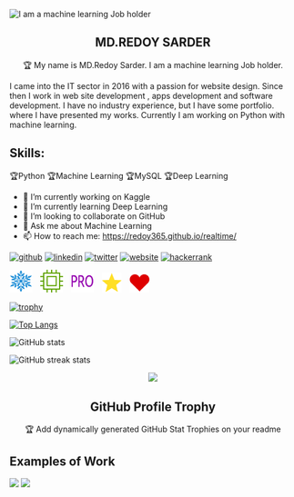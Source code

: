![I am a machine learning Job holder](https://media.licdn.com/dms/image/D5616AQG4IMaAXlwNdQ/profile-displaybackgroundimage-shrink_350_1400/0/1694415562400?e=1707350400&v=beta&t=EIlNFppxskQjabzFi5eLSrDGPaV03DwavmGRGJ2laIE)

  <h2 align="center">MD.REDOY SARDER</h2>
  <p align="center">🏆 My name is MD.Redoy Sarder. I am a machine learning Job holder.</p>

I came into the IT sector in 2016 with a passion for website design.
Since then I work in web site development , apps development
and software development. I have no industry experience,
but I have some portfolio. where I have presented
my works. Currently I am working on Python with machine learning.

## Skills:
 🏆Python
 🏆Machine Learning
 🏆MySQL
 🏆Deep Learning

- 🔭 I’m currently working on Kaggle 
- 🌱 I’m currently learning Deep Learning 
- 👯 I’m looking to collaborate on GitHub 
- 💬 Ask me about Machine Learning 
- 📫 How to reach me: https://redoy365.github.io/realtime/ 

[<img src='https://cdn.jsdelivr.net/npm/simple-icons@3.0.1/icons/github.svg' alt='github' height='40'>](https://github.com/Redoy365)  [<img src='https://cdn.jsdelivr.net/npm/simple-icons@3.0.1/icons/linkedin.svg' alt='linkedin' height='40'>](https://www.linkedin.com/in/https://www.linkedin.com/in/md-redoy-70928b206//)  [<img src='https://cdn.jsdelivr.net/npm/simple-icons@3.0.1/icons/twitter.svg' alt='twitter' height='40'>](https://twitter.com/https://twitter.com/FreelancerRedoy)  [<img src='https://cdn.jsdelivr.net/npm/simple-icons@3.0.1/icons/icloud.svg' alt='website' height='40'>](https://redoy365.github.io/realtime/)  [<img src='https://cdn.jsdelivr.net/npm/simple-icons@3.0.1/icons/hackerrank.svg' alt='hackerrank' height='40'>](https://www.hackerrank.com/profile/syber_redoy_php)  

<a href='https://archiveprogram.github.com/'><img src='https://raw.githubusercontent.com/acervenky/animated-github-badges/master/assets/acbadge.gif' width='40' height='40'></a> <a href='https://docs.github.com/en/developers'><img src='https://raw.githubusercontent.com/acervenky/animated-github-badges/master/assets/devbadge.gif' width='40' height='40'></a> <a href='https://github.com/pricing'><img src='https://raw.githubusercontent.com/acervenky/animated-github-badges/master/assets/pro.gif' width='40' height='40'></a> <a href='https://stars.github.com/'><img src='https://raw.githubusercontent.com/acervenky/animated-github-badges/master/assets/starbadge.gif' width='35' height='35'></a> <a href='https://docs.github.com/en/github/supporting-the-open-source-community-with-github-sponsors'><img src='https://raw.githubusercontent.com/acervenky/animated-github-badges/master/assets/sponsorbadge.gif' width='35' height='35'></a> 

[![trophy](https://github-profile-trophy.vercel.app/?username=Redoy365)](https://github.com/ryo-ma/github-profile-trophy)

[![Top Langs](https://github-readme-stats.vercel.app/api/top-langs/?username=Redoy365)](https://github.com/anuraghazra/github-readme-stats)

![GitHub stats](https://github-readme-stats.vercel.app/api?username=Redoy365&show_icons=true&count_private=true)    

![GitHub streak stats](https://streak-stats.demolab.com/?user=Redoy365)  

<p align="center">
  <img width="140" src="https://user-images.githubusercontent.com/6661165/91657958-61b4fd00-eb00-11ea-9def-dc7ef5367e34.png" />
  <h2 align="center">GitHub Profile Trophy</h2>
  <p align="center">🏆 Add dynamically generated GitHub Stat Trophies on your readme</p>
</p>

## Examples of Work

<img width="280" src="https://iq.opengenus.org/content/images/2019/07/obj_det.gif" />
<img width="340" src="https://media1.giphy.com/media/lkdIhnHHnFma6xvICt/giphy.gif?cid=ecf05e47rpq27rz6f1twetirbdixitw7mtjj30qnzi5cbke8&rid=giphy.gif&ct=g" /
